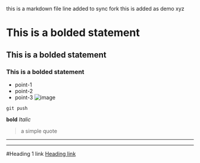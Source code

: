 this is a markdown file
line added to sync fork
this is added as demo
xyz
# This is a bolded statement 
## This is a bolded statement
### This is a bolded statement
* point-1
* point-2
* point-3
![image](https://github.com/theharpretsingh/demo-693/assets/110823944/36b0c9d8-f323-4547-8155-67aeebaa2180)

```
git push
```
**bold**
_Italic_
> a simple quote
***
---
#Heading 1 link [Heading link](https://github.com/pandao/editor.md ".md editor link")

